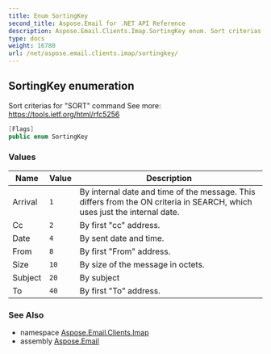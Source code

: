 ```yaml
---
title: Enum SortingKey
second_title: Aspose.Email for .NET API Reference
description: Aspose.Email.Clients.Imap.SortingKey enum. Sort criterias for SORT command See more https//tools.ietf.org/html/rfc5256
type: docs
weight: 16780
url: /net/aspose.email.clients.imap/sortingkey/
---
```

## SortingKey enumeration

Sort criterias for "SORT" command See more: https://tools.ietf.org/html/rfc5256

```csharp
[Flags]
public enum SortingKey
```

### Values

| Name | Value | Description |
| --- | --- | --- |
| Arrival | `1` | By internal date and time of the message. This differs from the ON criteria in SEARCH, which uses just the internal date. |
| Cc | `2` | By first "cc" address. |
| Date | `4` | By sent date and time. |
| From | `8` | By first "From" address. |
| Size | `10` | By size of the message in octets. |
| Subject | `20` | By subject |
| To | `40` | By first "To" address. |

### See Also

* namespace [Aspose.Email.Clients.Imap](../../aspose.email.clients.imap/)
* assembly [Aspose.Email](../../)


